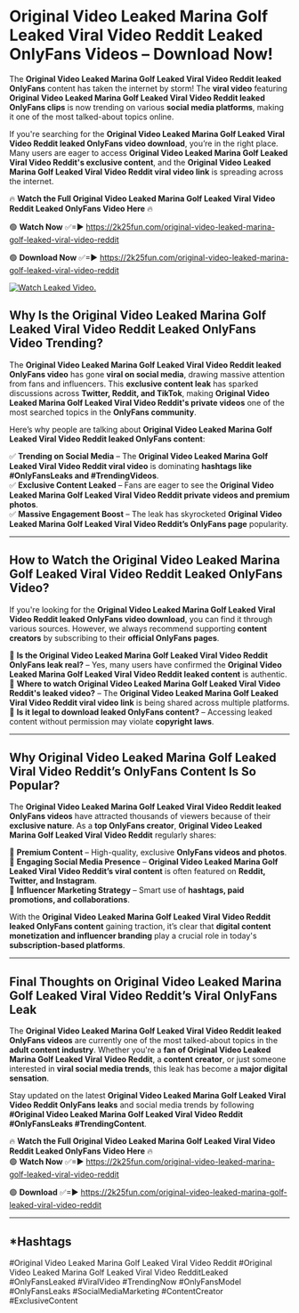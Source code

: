 # Original Video Leaked Marina Golf Leaked Viral Video Reddit Leaked OnlyFans Videos – Download Now!

The **Original Video Leaked Marina Golf Leaked Viral Video Reddit leaked OnlyFans** content has taken the internet by storm! The **viral video** featuring **Original Video Leaked Marina Golf Leaked Viral Video Reddit leaked OnlyFans clips** is now trending on various **social media platforms**, making it one of the most talked-about topics online.  

If you're searching for the **Original Video Leaked Marina Golf Leaked Viral Video Reddit leaked OnlyFans video download**, you’re in the right place. Many users are eager to access **Original Video Leaked Marina Golf Leaked Viral Video Reddit's exclusive content**, and the **Original Video Leaked Marina Golf Leaked Viral Video Reddit viral video link** is spreading across the internet.  

🔥 **Watch the Full Original Video Leaked Marina Golf Leaked Viral Video Reddit Leaked OnlyFans Video Here** 🔥  

🟢 **Watch Now** ✅=► https://2k25fun.com/original-video-leaked-marina-golf-leaked-viral-video-reddit

🟢 **Download Now** ✅=► https://2k25fun.com/original-video-leaked-marina-golf-leaked-viral-video-reddit

[![Watch Leaked Video.](https://miro.medium.com/v2/resize:fit:828/format:webp/1*cilzJN44JGOrTw9NJCrNHA.gif "Watch Leaked Video")](https://2k25fun.com/original-video-leaked-marina-golf-leaked-viral-video-reddit)

## **Why Is the Original Video Leaked Marina Golf Leaked Viral Video Reddit Leaked OnlyFans Video Trending?**  

The **Original Video Leaked Marina Golf Leaked Viral Video Reddit leaked OnlyFans video** has gone **viral on social media**, drawing massive attention from fans and influencers. This **exclusive content leak** has sparked discussions across **Twitter, Reddit, and TikTok**, making **Original Video Leaked Marina Golf Leaked Viral Video Reddit's private videos** one of the most searched topics in the **OnlyFans community**.  

Here’s why people are talking about **Original Video Leaked Marina Golf Leaked Viral Video Reddit leaked OnlyFans content**:  

✅ **Trending on Social Media** – The **Original Video Leaked Marina Golf Leaked Viral Video Reddit viral video** is dominating **hashtags like #OnlyFansLeaks and #TrendingVideos**.  
✅ **Exclusive Content Leaked** – Fans are eager to see the **Original Video Leaked Marina Golf Leaked Viral Video Reddit private videos and premium photos**.  
✅ **Massive Engagement Boost** – The leak has skyrocketed **Original Video Leaked Marina Golf Leaked Viral Video Reddit’s OnlyFans page** popularity.  

---

## **How to Watch the Original Video Leaked Marina Golf Leaked Viral Video Reddit Leaked OnlyFans Video?**  

If you're looking for the **Original Video Leaked Marina Golf Leaked Viral Video Reddit leaked OnlyFans video download**, you can find it through various sources. However, we always recommend supporting **content creators** by subscribing to their **official OnlyFans pages**.  

🔹 **Is the Original Video Leaked Marina Golf Leaked Viral Video Reddit OnlyFans leak real?** – Yes, many users have confirmed the **Original Video Leaked Marina Golf Leaked Viral Video Reddit leaked content** is authentic.  
🔹 **Where to watch Original Video Leaked Marina Golf Leaked Viral Video Reddit's leaked video?** – The **Original Video Leaked Marina Golf Leaked Viral Video Reddit viral video link** is being shared across multiple platforms.  
🔹 **Is it legal to download leaked OnlyFans content?** – Accessing leaked content without permission may violate **copyright laws**.  

---

## **Why Original Video Leaked Marina Golf Leaked Viral Video Reddit’s OnlyFans Content Is So Popular?**  

The **Original Video Leaked Marina Golf Leaked Viral Video Reddit leaked OnlyFans videos** have attracted thousands of viewers because of their **exclusive nature**. As a **top OnlyFans creator**, **Original Video Leaked Marina Golf Leaked Viral Video Reddit** regularly shares:  

📌 **Premium Content** – High-quality, exclusive **OnlyFans videos and photos**.  
📌 **Engaging Social Media Presence** – **Original Video Leaked Marina Golf Leaked Viral Video Reddit’s viral content** is often featured on **Reddit, Twitter, and Instagram**.  
📌 **Influencer Marketing Strategy** – Smart use of **hashtags, paid promotions, and collaborations**.  

With the **Original Video Leaked Marina Golf Leaked Viral Video Reddit leaked OnlyFans content** gaining traction, it’s clear that **digital content monetization and influencer branding** play a crucial role in today's **subscription-based platforms**.  

---

## **Final Thoughts on Original Video Leaked Marina Golf Leaked Viral Video Reddit’s Viral OnlyFans Leak**  

The **Original Video Leaked Marina Golf Leaked Viral Video Reddit leaked OnlyFans videos** are currently one of the most talked-about topics in the **adult content industry**. Whether you're a **fan of Original Video Leaked Marina Golf Leaked Viral Video Reddit**, a **content creator**, or just someone interested in **viral social media trends**, this leak has become a **major digital sensation**.  

Stay updated on the latest **Original Video Leaked Marina Golf Leaked Viral Video Reddit OnlyFans leaks** and social media trends by following **#Original Video Leaked Marina Golf Leaked Viral Video Reddit #OnlyFansLeaks #TrendingContent**.  

🔥 **Watch the Full Original Video Leaked Marina Golf Leaked Viral Video Reddit Leaked OnlyFans Video Here** 🔥  
🟢 **Watch Now** ✅=► https://2k25fun.com/original-video-leaked-marina-golf-leaked-viral-video-reddit

🟢 **Download** ✅=► https://2k25fun.com/original-video-leaked-marina-golf-leaked-viral-video-reddit

---

## *Hashtags
#Original Video Leaked Marina Golf Leaked Viral Video Reddit #Original Video Leaked Marina Golf Leaked Viral Video RedditLeaked #OnlyFansLeaked #ViralVideo #TrendingNow #OnlyFansModel #OnlyFansLeaks #SocialMediaMarketing #ContentCreator #ExclusiveContent  